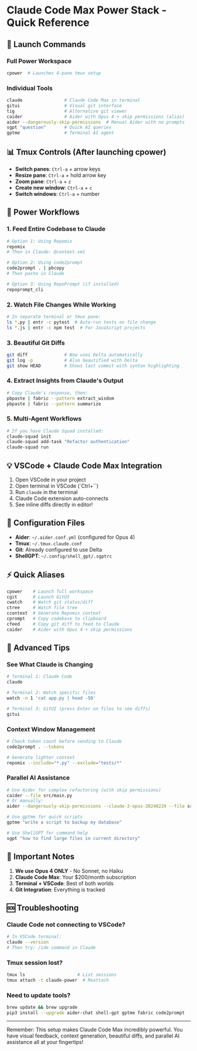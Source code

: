 # Claude Code Max Power Stack - Quick Reference

## 🚀 Launch Commands

### Full Power Workspace
```bash
cpower  # Launches 4-pane tmux setup
```

### Individual Tools
```bash
claude                # Claude Code Max in terminal
gitui                 # Visual git interface
tig                   # Alternative git viewer
caider                # Aider with Opus 4 + skip permissions (alias)
aider --dangerously-skip-permissions  # Manual Aider with no prompts
sgpt "question"       # Quick AI queries
gptme                 # Terminal AI agent
```

## 📊 Tmux Controls (After launching cpower)

- **Switch panes**: `Ctrl-a` + arrow keys
- **Resize pane**: `Ctrl-a` + hold arrow key
- **Zoom pane**: `Ctrl-a` + `z`
- **Create new window**: `Ctrl-a` + `c`
- **Switch windows**: `Ctrl-a` + number

## 🎯 Power Workflows

### 1. Feed Entire Codebase to Claude
```bash
# Option 1: Using Repomix
repomix
# Then in Claude: @context.xml

# Option 2: Using code2prompt
code2prompt . | pbcopy
# Then paste in Claude

# Option 3: Using RepoPrompt (if installed)
repoprompt_cli
```

### 2. Watch File Changes While Working
```bash
# In separate terminal or tmux pane:
ls *.py | entr -c pytest  # Auto-run tests on file change
ls *.js | entr -c npm test  # For JavaScript projects
```

### 3. Beautiful Git Diffs
```bash
git diff              # Now uses Delta automatically
git log -p            # Also beautified with Delta
git show HEAD         # Shows last commit with syntax highlighting
```

### 4. Extract Insights from Claude's Output
```bash
# Copy Claude's response, then:
pbpaste | fabric --pattern extract_wisdom
pbpaste | fabric --pattern summarize
```

### 5. Multi-Agent Workflows
```bash
# If you have Claude Squad installed:
claude-squad init
claude-squad add-task "Refactor authentication"
claude-squad run
```

## 💡 VSCode + Claude Code Max Integration

1. Open VSCode in your project
2. Open terminal in VSCode (`Ctrl+``)
3. Run `claude` in the terminal
4. Claude Code extension auto-connects
5. See inline diffs directly in editor!

## 🔧 Configuration Files

- **Aider**: `~/.aider.conf.yml` (configured for Opus 4)
- **Tmux**: `~/.tmux.claude.conf`
- **Git**: Already configured to use Delta
- **ShellGPT**: `~/.config/shell_gpt/.sgptrc`

## ⚡ Quick Aliases

```bash
cpower    # Launch full workspace
cgit      # Launch GitUI
cwatch    # Watch git status/diff
ctree     # Watch file tree
ccontext  # Generate Repomix context
cprompt   # Copy codebase to clipboard
cfeed     # Copy git diff to feed to Claude
caider    # Aider with Opus 4 + skip permissions
```

## 🎨 Advanced Tips

### See What Claude is Changing
```bash
# Terminal 1: Claude Code
claude

# Terminal 2: Watch specific files
watch -n 1 'cat app.py | head -50'

# Terminal 3: GitUI (press Enter on files to see diffs)
gitui
```

### Context Window Management
```bash
# Check token count before sending to Claude
code2prompt . --tokens

# Generate lighter context
repomix --include="*.py" --exclude="tests/*"
```

### Parallel AI Assistance
```bash
# Use Aider for complex refactoring (with skip permissions)
caider --file src/main.py
# Or manually:
aider --dangerously-skip-permissions --claude-3-opus-20240229 --file src/main.py

# Use gptme for quick scripts
gptme "write a script to backup my database"

# Use ShellGPT for command help
sgpt "how to find large files in current directory"
```

## 🚨 Important Notes

1. **We use Opus 4 ONLY** - No Sonnet, no Haiku
2. **Claude Code Max**: Your $200/month subscription
3. **Terminal + VSCode**: Best of both worlds
4. **Git Integration**: Everything is tracked

## 🆘 Troubleshooting

### Claude Code not connecting to VSCode?
```bash
# In VSCode terminal:
claude --version
# Then try: /ide command in Claude
```

### Tmux session lost?
```bash
tmux ls                    # List sessions
tmux attach -t claude-power  # Reattach
```

### Need to update tools?
```bash
brew update && brew upgrade
pip3 install --upgrade aider-chat shell-gpt gptme fabric code2prompt
```

---

Remember: This setup makes Claude Code Max incredibly powerful. You have visual feedback, context generation, beautiful diffs, and parallel AI assistance all at your fingertips!